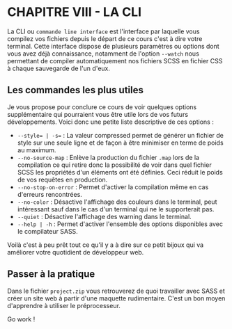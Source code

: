 # CHAPITRE VIII - LA CLI

La CLI ou `commande line interface` est l'interface par laquelle vous compilez vos fichiers depuis le départ de ce cours c'est à dire votre terminal. Cette interface dispose de plusieurs paramètres ou options dont vous avez déjà connaissance, notamment de l'option `--watch` nous permettant de compiler automatiquement nos fichiers SCSS en fichier CSS à chaque sauvegarde de l'un d'eux.

## Les commandes les plus utiles

Je vous propose pour conclure ce cours de voir quelques options supplémentaire qui pourraient vous être utile lors de vos futurs développements. Voici donc une petite liste descriptive de ces options :

* `--style= | -s=` : La valeur compressed permet de générer un fichier de style sur une seule ligne et de façon à être minimiser en terme de poids au maximum.
* `--no-source-map` : Enlève la production du fichier `.map` lors de la compilation ce qui retire donc la possibilité de voir dans quel fichier SCSS les propriétés d'un éléments ont été définies. Ceci réduit le poids de vos requêtes en production.
* `--no-stop-on-error` : Permet d'activer la compilation même en cas d'erreurs rencontrées.
* `--no-color` : Désactive l'affichage des couleurs dans le terminal, peut intéressant sauf dans le cas d'un terminal qui ne le supporterait pas. 
* `--quiet` : Désactive l'affichage des warning dans le terminal. 
* `--help | -h` : Permet d'activer l'ensemble des options disponibles avec le compilateur SASS. 


Voilà c'est à peu prêt tout ce  qu'il y a à dire sur ce petit bijoux qui va améliorer votre quotidient de développeur web.

## Passer à la pratique

Dans le fichier `project.zip` vous retrouverez de quoi travailler avec SASS et créer un site web à partir d'une maquette rudimentaire. C'est un bon moyen d'apprendre à utiliser le préprocesseur.

Go work !